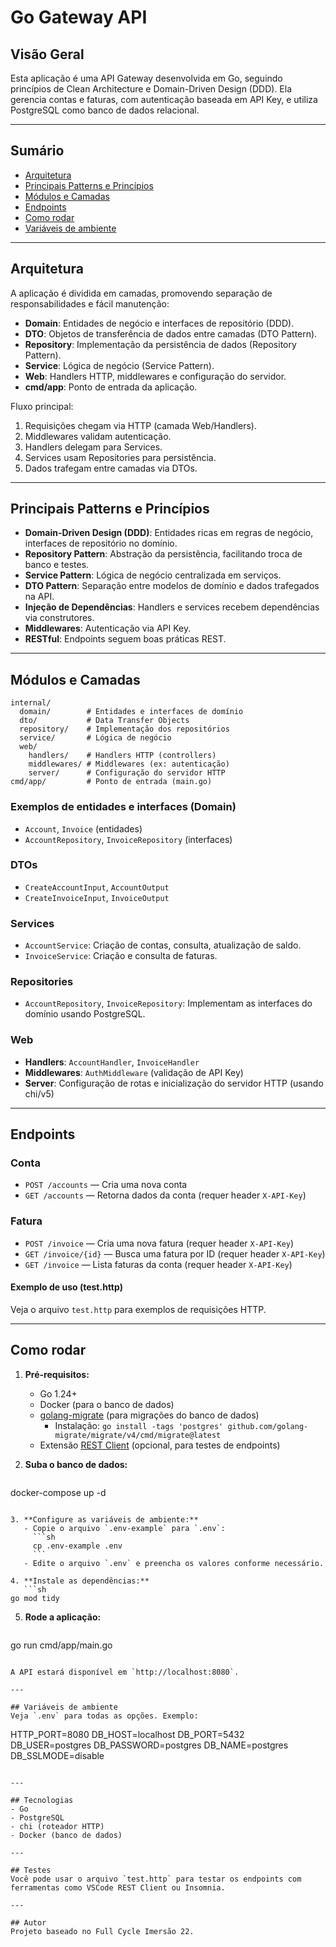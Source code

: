 # Go Gateway API

## Visão Geral

Esta aplicação é uma API Gateway desenvolvida em Go, seguindo princípios de Clean Architecture e Domain-Driven Design (DDD). Ela gerencia contas e faturas, com autenticação baseada em API Key, e utiliza PostgreSQL como banco de dados relacional.

---

## Sumário
- [Arquitetura](#arquitetura)
- [Principais Patterns e Princípios](#principais-patterns-e-princípios)
- [Módulos e Camadas](#módulos-e-camadas)
- [Endpoints](#endpoints)
- [Como rodar](#como-rodar)
- [Variáveis de ambiente](#variáveis-de-ambiente)

---

## Arquitetura

A aplicação é dividida em camadas, promovendo separação de responsabilidades e fácil manutenção:

- **Domain**: Entidades de negócio e interfaces de repositório (DDD).
- **DTO**: Objetos de transferência de dados entre camadas (DTO Pattern).
- **Repository**: Implementação da persistência de dados (Repository Pattern).
- **Service**: Lógica de negócio (Service Pattern).
- **Web**: Handlers HTTP, middlewares e configuração do servidor.
- **cmd/app**: Ponto de entrada da aplicação.

Fluxo principal:
1. Requisições chegam via HTTP (camada Web/Handlers).
2. Middlewares validam autenticação.
3. Handlers delegam para Services.
4. Services usam Repositories para persistência.
5. Dados trafegam entre camadas via DTOs.

---

## Principais Patterns e Princípios

- **Domain-Driven Design (DDD)**: Entidades ricas em regras de negócio, interfaces de repositório no domínio.
- **Repository Pattern**: Abstração da persistência, facilitando troca de banco e testes.
- **Service Pattern**: Lógica de negócio centralizada em serviços.
- **DTO Pattern**: Separação entre modelos de domínio e dados trafegados na API.
- **Injeção de Dependências**: Handlers e services recebem dependências via construtores.
- **Middlewares**: Autenticação via API Key.
- **RESTful**: Endpoints seguem boas práticas REST.

---

## Módulos e Camadas

```
internal/
  domain/        # Entidades e interfaces de domínio
  dto/           # Data Transfer Objects
  repository/    # Implementação dos repositórios
  service/       # Lógica de negócio
  web/
    handlers/    # Handlers HTTP (controllers)
    middlewares/ # Middlewares (ex: autenticação)
    server/      # Configuração do servidor HTTP
cmd/app/         # Ponto de entrada (main.go)
```

### Exemplos de entidades e interfaces (Domain)
- `Account`, `Invoice` (entidades)
- `AccountRepository`, `InvoiceRepository` (interfaces)

### DTOs
- `CreateAccountInput`, `AccountOutput`
- `CreateInvoiceInput`, `InvoiceOutput`

### Services
- `AccountService`: Criação de contas, consulta, atualização de saldo.
- `InvoiceService`: Criação e consulta de faturas.

### Repositories
- `AccountRepository`, `InvoiceRepository`: Implementam as interfaces do domínio usando PostgreSQL.

### Web
- **Handlers**: `AccountHandler`, `InvoiceHandler`
- **Middlewares**: `AuthMiddleware` (validação de API Key)
- **Server**: Configuração de rotas e inicialização do servidor HTTP (usando chi/v5)

---

## Endpoints

### Conta
- `POST /accounts` — Cria uma nova conta
- `GET /accounts` — Retorna dados da conta (requer header `X-API-Key`)

### Fatura
- `POST /invoice` — Cria uma nova fatura (requer header `X-API-Key`)
- `GET /invoice/{id}` — Busca uma fatura por ID (requer header `X-API-Key`)
- `GET /invoice` — Lista faturas da conta (requer header `X-API-Key`)

#### Exemplo de uso (test.http)
Veja o arquivo `test.http` para exemplos de requisições HTTP.

---

## Como rodar

1. **Pré-requisitos:**
   - Go 1.24+
   - Docker (para o banco de dados)
   - [golang-migrate](https://github.com/golang-migrate/migrate) (para migrações do banco de dados)
     - Instalação: `go install -tags 'postgres' github.com/golang-migrate/migrate/v4/cmd/migrate@latest`
   - Extensão [REST Client](https://marketplace.visualstudio.com/items?itemName=humao.rest-client) (opcional, para testes de endpoints)

2. **Suba o banco de dados:**
   ```sh
docker-compose up -d
```

3. **Configure as variáveis de ambiente:**
   - Copie o arquivo `.env-example` para `.env`:
     ```sh
     cp .env-example .env
     ```
   - Edite o arquivo `.env` e preencha os valores conforme necessário.

4. **Instale as dependências:**
   ```sh
go mod tidy
```

5. **Rode a aplicação:**
   ```sh
go run cmd/app/main.go
```

A API estará disponível em `http://localhost:8080`.

---

## Variáveis de ambiente
Veja `.env` para todas as opções. Exemplo:

```
HTTP_PORT=8080
DB_HOST=localhost
DB_PORT=5432
DB_USER=postgres
DB_PASSWORD=postgres
DB_NAME=postgres
DB_SSLMODE=disable
```

---

## Tecnologias
- Go
- PostgreSQL
- chi (roteador HTTP)
- Docker (banco de dados)

---

## Testes
Você pode usar o arquivo `test.http` para testar os endpoints com ferramentas como VSCode REST Client ou Insomnia.

---

## Autor
Projeto baseado no Full Cycle Imersão 22. 